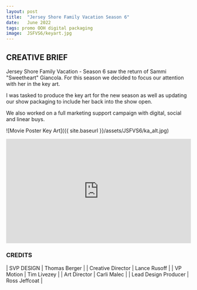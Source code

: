 ```yaml
---
layout: post
title:  "Jersey Shore Family Vacation Season 6"
date:   June 2022
tags: promo OOH digital packaging
image:	JSFVS6/keyart.jpg	
---
```


## CREATIVE BRIEF

Jersey Shore Family Vacation - Season 6 saw the return of Sammi "Sweetheart" Giancola.  For this season we decided to focus our attention with her in the key art.

I was tasked to produce the key art for the new season as well as updating our show packaging to include her back into the show open.  

We also worked on a full marketing support campaign with digital, social and linear buys.

![Movie Poster Key Art]({{ site.baseurl }}/assets/JSFVS6/ka_alt.jpg)

<div style="padding:56.25% 0 0 0;position:relative;"><iframe src="https://player.vimeo.com/video/873017531?title=0&byline=0&portrait=0" style="position:absolute;top:0;left:0;width:100%;height:100%;" frameborder="0" allow="autoplay; fullscreen" allowfullscreen></iframe></div><script src="https://player.vimeo.com/api/player.js"></script>


### CREDITS

| SVP DESIGN | Thomas Berger |
| Creative Director | Lance Rusoff |
| VP Motion | Tim Livezey |
| Art Director | Carli Malec |
| Lead Design Producer | Ross Jeffcoat |